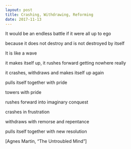 ```yaml
---
layout: post
title: Crashing, Withdrawing, Reforming
date: 2017-11-13
---
```

It would be an endless battle if it were all up to ego

because it does not destroy and is not destroyed by itself

It is like a wave 

it makes itself up, it rushes forward getting nowhere really

it crashes, withdraws and makes itself up again

pulls itself together with pride

towers with pride

rushes forward into imaginary conquest

crashes in frustration

withdraws with remorse and repentance

pulls itself together with new resolution

[Agnes Martin, “The Untroubled Mind”]

